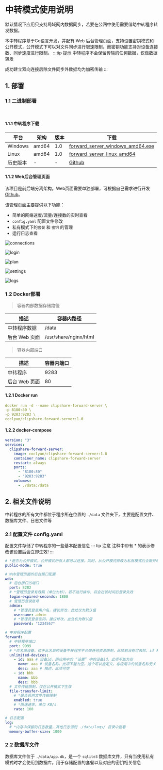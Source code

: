 # 中转模式使用说明

默认情况下应用只支持局域网内数据同步，若要在公网中使用需要借助中转程序转发数据。

本中转程序基于Go语言开发，并配有 Web 后台管理页面，支持设置密钥模式和公开模式，公开模式下可以对文件同步进行限速限制，而密钥功能支持对设备连接数、同步速度进行限制。
:::tip 提示
中转程序不会保留传输的任何数据，仅做数据转发

成功建立双向连接后除文件同步外数据均为加密传输
:::

## 1. 部署

### 1.1 二进制部署

<br/>

#### 1.1.1 中转程序下载

| 平台      | 架构    | 版本  | 下载                                                                                                                                      |
|---------|-------|-----|-----------------------------------------------------------------------------------------------------------------------------------------|
| Windows | amd64 | 1.0 | [forward_server_windows_amd64.exe](https://download.clipshare.coclyun.top/releases/forward-server/1.0/forward_server_windows_amd64.exe) |
| Linux   | amd64 | 1.0 | [forward_server_linux_amd64](https://download.clipshare.coclyun.top/releases/forward-server/1.0/forward_server_linux_amd64)             |
| 历史版本    | -     | -   | [Github](https://github.com/aa2013/ClipShareForwardServerWeb/releases)                                                                  |

#### 1.1.2 Web后台管理页面

该项目是前后端分离架构，Web页面需要单独部署，可根据自己需求进行开发 [Github](https://github.com/aa2013/ClipShareForwardServerWeb)。

该管理页面主要提供以下功能：

+ 简单的网络速度/流量/连接数的实时查看
+ `config.yaml` 配置文件修改
+ 私有模式下的`套餐` 和 `密钥` 的管理
+ 运行日志查看

![connections](https://download.clipshare.coclyun.top/images/forward-server-web/connection.png)

![login](https://download.clipshare.coclyun.top/images/forward-server-web/login.png)

![plan](https://download.clipshare.coclyun.top/images/forward-server-web/plan.png)

![settings](https://download.clipshare.coclyun.top/images/forward-server-web/settings.png)

![logs](https://download.clipshare.coclyun.top/images/forward-server-web/logs.png)

### 1.2 Docker部署

> 容器内部数据存储路径

| 描述        | 容器内路径                 |
|-----------|-----------------------|
| 中转程序数据    | /data                 |
| 后台 Web 页面 | /usr/share/nginx/html |

> 容器内部端口

| 描述        | 容器内端口 |
|-----------|-------|
| 中转程序      | 9283  |
| 后台 Web 页面 | 80    |

#### 1.2.1 Docker run

```yaml
docker run -d --name clipshare-forward-server \
-p 8180:80 \
-p 9283:9283 \
coclyun/clipshare-forward-server:1.0
```

#### 1.2.2 docker-compose

```yaml
version: "3"
services:
  clipshare-forward-server:
    image: coclyun/clipshare-forward-server:1.0
    container_name: clipshare-forward-server
    restart: always
    ports:
      - "8180:80"
      - "9283:9283"
    volumes:
      - ./data:/data

```

## 2. 相关文件说明

中转程序的所有文件都位于程序所在位置的 `./data` 文件夹下，主要是配置文件、数据库文件、日志文件等

### 2.1 配置文件 config.yaml

配置文件存储了中转程序的一些基本配置信息
::: tip 注意
注释中带有 * 的表示修改该设置后会立即生效!
:::

```yaml
# *是否为公开模式，公开模式所有人都可以连接。同时，从公开模式修改为私有模式后会断开所有除白名单以外的连接！
public-mode: true

# Web管理页面的后台接口配置
web:
  # 后台接口的端口
  port: 8282
  # *管理员登录有效期（单位为秒），若不进行操作，将会在该时间后登录失效
  login-expired-seconds: 1800
  # 管理员登录账号
  admin:
    # *管理员登录用户名，建议修改，此处仅为默认值
    username: admin
    # *管理员登录密码，建议修改，此处仅为默认值
    password: "1234567"

# 中转程序配置
forward:
  # 中转程序端口
  port: 9999
  # *白名单设备，位于此名单的设备中转程序不会做任何资源限制，此项若没有可去除，id 和 name 不能为空，有多项请以 - 号开头
  unlimited-devices:
    - id: aaa # 设备id，即应用中的 “设置” 中的设备id，此项不能为空
      name: aaa # 设备名称，此项不能为空，这个可以自定义，与应用中的设备名称无关
      desc: aaa # 描述，此项可空
    - id: bbb
      name: bbb
      desc: bbb
  # 文件传输限制，仅在公开模式下生效
  file-transfer-limit:
    # *是否启用文件传输限制
    enabled: true
    # *限速速率，单位 KB/s
    rate: 100

# 日志配置
log:
  # *内存中保留的日志数量，其他日志请到 ./data/logs/ 目录中查看
  memory-buffer-size: 1000

```

### 2.2 数据库文件

数据库文件位于 `./data/app.db`，是一个 `sqlite3` 数据库文件，只有当使用私有模式时才会使用到数据库，用于存储配置的套餐以及对应的密钥相关信息